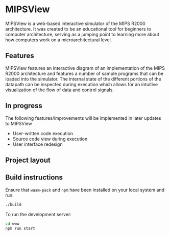 # MIPSView

MIPSView is a web-based interactive simulator of the MIPS R2000 architecture. It
was created to be an educational tool for beginners to computer architecture, serving
as a jumping point to learning more about how computers work on a microarchitectural
level.

## Features

MIPSView features an interactive diagram of an implementation of the MIPS R2000
architecture and features a number of sample programs that can be loaded into the simulator.
The internal state of the different portions of the datapath can be inspected during 
execution which allows for an intuitive visualization of the flow of data and control
signals.

## In progress

The following features/improvements will be implemented in later updates to MIPSView

- User-written code execution
- Source code view during execution
- User interface redesign


## Project layout 

## Build instructions

Ensure that `wasm-pack` and `npm` have been installed on your local system and
run:

```bash
./build
```

To run the development server:

```bash
cd www
npm run start
```
